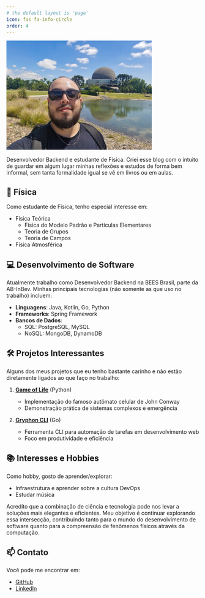 ```yaml
---
# the default layout is 'page'
icon: fas fa-info-circle
order: 4
---
```


<img src="../assets/images/me.jpg" style="width: 380px;">


Desenvolvedor Backend e estudante de Física. Criei esse blog com o intuito de guardar em algum lugar minhas reflexões e estudos de forma bem informal, sem tanta formalidade igual se vê em livros ou em aulas.

## 🔬 Física

Como estudante de Física, tenho especial interesse em:
- Física Teórica
    - Física do Modelo Padrão e Partículas Elementares
    - Teoria de Grupos
    - Teoria de Campos
- Física Atmosférica

## 💻 Desenvolvimento de Software

Atualmente trabalho como Desenvolvedor Backend na BEES Brasil, parte da AB-InBev. Minhas principais tecnologias (não somente as que uso no trabalho) incluem:

- **Linguagens**: Java, Kotlin, Go, Python
- **Frameworks**: Spring Framework
- **Bancos de Dados**: 
  - SQL: PostgreSQL, MySQL
  - NoSQL: MongoDB, DynamoDB


## 🛠️ Projetos Interessantes

Alguns dos meus projetos que eu tenho bastante carinho e não estão diretamente ligados ao que faço no trabalho:

1. **[Game of Life](https://github.com/franciscofeo/GameOfLife)** (Python)
   - Implementação do famoso autômato celular de John Conway
   - Demonstração prática de sistemas complexos e emergência

2. **[Gryphon CLI](https://github.com/franciscofeo/gryphon-cli)** (Go)
   - Ferramenta CLI para automação de tarefas em desenvolvimento web
   - Foco em produtividade e eficiência

## 📚 Interesses e Hobbies

Como hobby, gosto de aprender/explorar:
- Infraestrutura e aprender sobre a cultura DevOps
- Estudar música

Acredito que a combinação de ciência e tecnologia pode nos levar a soluções mais elegantes e eficientes. Meu objetivo é continuar explorando essa intersecção, contribuindo tanto para o mundo do desenvolvimento de software quanto para a compreensão de fenômenos físicos através da computação.

## 📫 Contato

Você pode me encontrar em:
- [GitHub](https://github.com/franciscofeo)
- [LinkedIn](https://www.linkedin.com/in/francisco-angelo/)
